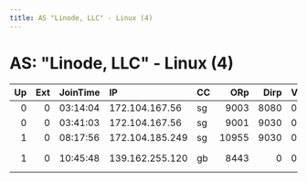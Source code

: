 ```yaml
---
title: AS "Linode, LLC" - Linux (4)
---
```


# AS: "Linode, LLC" - Linux (4)

|   Up |   Ext | JoinTime   | IP              | CC   |   ORp |   Dirp | Version   | Contact              | Nickname         |   eFamMembers |
|-----:|------:|:-----------|:----------------|:-----|------:|-------:|:----------|:---------------------|:-----------------|--------------:|
|    0 |     0 | 03:14:04   | 172.104.167.56  | sg   |  9003 |   8080 | 0.3.0.10  | None                 | EditorSymbolic   |             1 |
|    0 |     0 | 03:41:03   | 172.104.167.56  | sg   |  9001 |   9030 | 0.3.0.10  | None                 | GeorgeStonehenge |             1 |
|    1 |     0 | 08:17:56   | 172.104.185.249 | sg   | 10955 |   9030 | 0.3.0.10  | None                 | DesertedStone    |             1 |
|    1 |     0 | 10:45:48   | 139.162.255.120 | gb   |  8443 |      0 | 0.3.1.8   | as@fountain-house.dk | alschy           |             1 |
